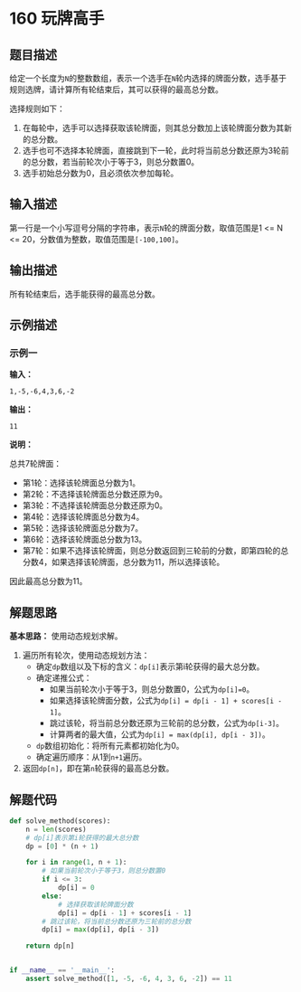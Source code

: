 # 160 玩牌高手

## 题目描述

给定一个长度为`N`的整数数组，表示一个选手在`N`轮内选择的牌面分数，选手基于规则选牌，请计算所有轮结束后，其可以获得的最高总分数。

选择规则如下：
1. 在每轮中，选手可以选择获取该轮牌面，则其总分数加上该轮牌面分数为其新的总分数。 
2. 选手也可不选择本轮牌面，直接跳到下一轮，此时将当前总分数还原为3轮前的总分数，若当前轮次小于等于3，则总分数置0。
3. 选手初始总分数为0，且必须依次参加每轮。

## 输入描述

第一行是一个小写逗号分隔的字符串，表示`N`轮的牌面分数，取值范围是1 <= N <= 20，分数值为整数，取值范围是`[-100,100]`。 

## 输出描述

所有轮结束后，选手能获得的最高总分数。

## 示例描述

### 示例一

**输入：**

```text
1,-5,-6,4,3,6,-2
```

**输出：**

```text
11
```

**说明：**

总共7轮牌面：
- 第1轮：选择该轮牌面总分数为1。
- 第2轮：不选择该轮牌面总分数还原为θ。
- 第3轮：不选择该轮牌面总分数还原为0。
- 第4轮：选择该轮牌面总分数为4。
- 第5轮：选择该轮牌面总分数为7。
- 第6轮：选择该轮牌面总分数为13。
- 第7轮：如果不选择该轮牌面，则总分数返回到三轮前的分数，即第四轮的总分数4，如果选择该轮牌面，总分数为11，所以选择该轮。
  
因此最高总分数为11。

## 解题思路

**基本思路：** 使用动态规划求解。

1. 遍历所有轮次，使用动态规划方法：
    - 确定`dp`数组以及下标的含义：`dp[i]`表示第i轮获得的最大总分数。
    - 确定递推公式：
       - 如果当前轮次小于等于3，则总分数置0，公式为`dp[i]=0`。
       - 如果选择该轮牌面分数，公式为`dp[i] = dp[i - 1] + scores[i - 1]`。
       - 跳过该轮，将当前总分数还原为三轮前的总分数，公式为`dp[i-3]`。
       - 计算两者的最大值，公式为`dp[i] = max(dp[i], dp[i - 3])`。
    - `dp`数组初始化：将所有元素都初始化为0。
    - 确定遍历顺序：从1到`n+1`遍历。
2. 返回`dp[n]`，即在第`n`轮获得的最高总分数。   

## 解题代码

```python
def solve_method(scores):
    n = len(scores)
    # dp[i]表示第i轮获得的最大总分数
    dp = [0] * (n + 1)

    for i in range(1, n + 1):
        # 如果当前轮次小于等于3，则总分数置0
        if i <= 3:
            dp[i] = 0
        else:
            # 选择获取该轮牌面分数
            dp[i] = dp[i - 1] + scores[i - 1]
        # 跳过该轮，将当前总分数还原为三轮前的总分数
        dp[i] = max(dp[i], dp[i - 3])

    return dp[n]


if __name__ == '__main__':
    assert solve_method([1, -5, -6, 4, 3, 6, -2]) == 11
```

